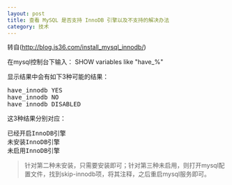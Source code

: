 ```yaml
---
layout: post
title: 查看 MySQL 是否支持 InnoDB 引擎以及不支持的解决办法
category: 技术
---
```


转自(http://blog.is36.com/install_mysql_innodb/)

在mysql控制台下输入：
SHOW variables like "have_%"

显示结果中会有如下3种可能的结果：
<pre>
have_innodb YES
have_innodb NO
have_innodb DISABLED
</pre>

这3种结果分别对应：
<pre>
已经开启InnoDB引擎
未安装InnoDB引擎
未启用InnoDB引擎
</pre>

> 针对第二种未安装，只需要安装即可；针对第三种未启用，则打开mysql配置文件，找到skip-innodb项，将其注释，之后重启mysql服务即可。
